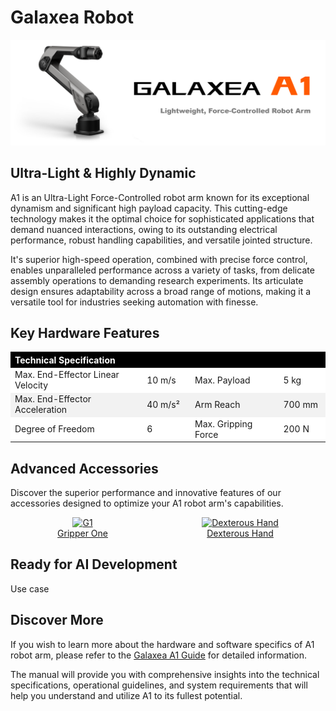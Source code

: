 # Galaxea Robot

![A1_title](../product_images_video/A1_title.png)


## Ultra-Light & Highly Dynamic
A1 is an Ultra-Light Force-Controlled robot arm known for its exceptional dynamism and significant high payload capacity. This cutting-edge technology makes it the optimal choice for sophisticated applications that demand nuanced interactions, owing to its outstanding electrical performance, robust handling capabilities, and versatile jointed structure.

It's superior high-speed operation, combined with precise force control, enables unparalleled performance across a variety of tasks, from delicate assembly operations to demanding research experiments. Its articulate design ensures adaptability across a broad range of motions, making it a versatile tool for industries seeking automation with finesse. 

## Key Hardware Features

<table style="width: 100%; border-collapse: collapse;">
    <thead>
        <tr style="background-color: black; color: white;text-align: left;">
            <th colspan="4";th style="width: 30%;">Technical Specification</th>
        </tr>
    </thead>
    <tbody>
        <tr style="background-color: white;">
            <td>Max. End-Effector Linear Velocity</td>
            <td>10 m/s</td>
            <td>Max. Payload</td>
            <td>5 kg</td>
        </tr>
        <tr style="background-color: #f2f2f2;">
            <td>Max. End-Effector Acceleration</td>
            <td>40 m/s²</td>
            <td>Arm Reach</td>
            <td>700 mm</td>
        </tr>
        <tr style="background-color: white;">
            <td>Degree of Freedom</td>
            <td>6</td>
            <td>Max. Gripping Force</td>
            <td>200 N</td>
        </tr>
    </tbody>
</table>


## Advanced Accessories
Discover the superior performance and innovative features of our accessories designed to optimize your A1 robot arm's capabilities.

<div style="display: flex; justify-content: space-around;">

  <div style="text-align: center;">
    <a href="link_to_page1.html">
      <img src="Accesscory_G1.jpg" alt="G1" style="width: 200px; height: auto;"/>
    </a>
    <br>
    <a href="link_to_page1.html">Gripper One</a>
  </div>


  <div style="text-align: center;">
    <a href="link_to_page3.html">
      <img src="A1_dexterous_hand.png" alt="Dexterous Hand" style="width: 200px; height: auto;"/>
    </a>
    <br>
    <a href="link_to_page3.html">Dexterous Hand</a>
  </div>

</div>

## Ready for AI Development
Use case


## Discover More
If you wish to learn more about the hardware and software specifics of A1 robot arm, please refer to the [Galaxea  A1 Guide](../../Guide/A1/Getting_Started.md) for detailed information.

The manual will provide you with comprehensive insights into the technical specifications, operational guidelines, and system requirements that will help you understand and utilize A1 to its fullest potential.

